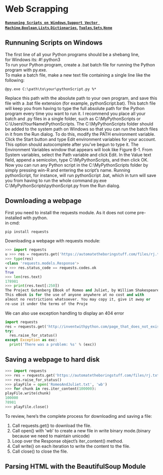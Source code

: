 Web Scrapping
===============================

**[`Runnuning Scripts on Windows`](#Runnuning-Scripts-on-Windows)__,__[`Support Vector Machine`](#support-vector-machine)__,__[`Boolean`](#boolean)__,__[`Lists`](#lists)__,__[`Dictionaries`](#dictionaries)__,__ [`Tuples`](#tuples)__,__[`Sets`](#sets)__,__[`None`](#none)**

Runnuning Scripts on Windows
--------
The first line of all your Python programs should be a shebang line,              
for Windows its: #! python3                                         
To run your Python program, create a .bat batch file for running the Python program with py.exe.                      
To make a batch file, make a new text file containing a single line like the following:

```batch
@py.exe C:\path\to\your\pythonScript.py %*
```
Replace this path with the absolute path to your own program, and
save this file with a .bat file extension (for example, pythonScript.bat). This
batch file will keep you from having to type the full absolute path for the
Python program every time you want to run it. I recommend you place
all your batch and .py files in a single folder, such as C:\MyPythonScripts or
C:\Users\YourName\PythonScripts.
The C:\MyPythonScripts folder should be added to the system path on
Windows so that you can run the batch files in it from the Run dialog. To
do this, modify the PATH environment variable. Click the Start button and
type Edit environment variables for your account. This option should autocomplete
after you’ve begun
to type it. The Environment
Variables window that appears
will look like Figure B-1.
From System variables,
select the Path variable and
click Edit. In the Value text
field, append a semicolon,
type C:\MyPythonScripts,
and then click OK. Now you
can run any Python script in
the C:\MyPythonScripts folder
by simply pressing win-R and
entering the script’s name.
Running pythonScript, for
instance, will run pythonScript
.bat, which in turn will save
you from having to run the
whole command py.exe C:\MyPythonScripts\pythonScript.py
from the Run dialog.


Downloading a webpage
--------
First you need to install the requests module. As it does not come pre-installed with python.   
in cmd: 
```cmd
pip install requests
```
Downloading a webpage with requests module:
```python
>>> import requests
u >>> res = requests.get('https://automatetheboringstuff.com/files/rj.txt')
>>> type(res)
<class 'requests.models.Response'>
v >>> res.status_code == requests.codes.ok
True
>>> len(res.text)
178981
>>> print(res.text[:250])
The Project Gutenberg EBook of Romeo and Juliet, by William Shakespeare
This eBook is for the use of anyone anywhere at no cost and with
almost no restrictions whatsoever. You may copy it, give it away or
re-use it under the terms of the Proje
```

We can also use exception handling to display an 404 error    
```python
import requests
res = requests.get('http://inventwithpython.com/page_that_does_not_exist')
try:
  res.raise_for_status()
except Exception as exc:
  print('There was a problem: %s' % (exc))
```


Saving a webpage to hard disk
--------

```python
>>> import requests
>>> res = requests.get('https://automatetheboringstuff.com/files/rj.txt')
>>> res.raise_for_status()
>>> playFile = open('RomeoAndJuliet.txt', 'wb')
>>> for chunk in res.iter_content(100000):
playFile.write(chunk)
100000
78981
>>> playFile.close()
```
To review, here’s the complete process for downloading and saving a file:
1. Call requests.get() to download the file.
2. Call open() with 'wb' to create a new file in write binary mode.(binary because we need to maintain unicode)
3. Loop over the Response object’s iter_content() method.
4. Call write() on each iteration to write the content to the file.
5. Call close() to close the file.


Parsing HTML with the BeautifulSoup Module
--------
